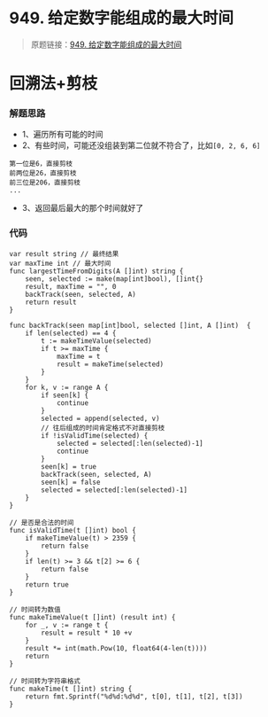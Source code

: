 # 949. 给定数字能组成的最大时间
> 原题链接：[949. 给定数字能组成的最大时间](https://leetcode-cn.com/problems/largest-time-for-given-digits/)
# 回溯法+剪枝
### 解题思路
* 1、遍历所有可能的时间
* 2、有些时间，可能还没组装到第二位就不符合了，比如``[0, 2, 6, 6]``
```
第一位是6，直接剪枝
前两位是26，直接剪枝
前三位是206，直接剪枝
...
```
* 3、返回最后最大的那个时间就好了
### 代码

```golang
var result string // 最终结果
var maxTime int // 最大时间
func largestTimeFromDigits(A []int) string {
	seen, selected := make(map[int]bool), []int{}
	result, maxTime = "", 0
	backTrack(seen, selected, A)
	return result
}

func backTrack(seen map[int]bool, selected []int, A []int)  {
	if len(selected) == 4 {
		t := makeTimeValue(selected)
		if t >= maxTime {
			maxTime = t
			result = makeTime(selected)
		}
	}
	for k, v := range A {
		if seen[k] {
			continue
		}
		selected = append(selected, v)
		// 往后组成的时间肯定格式不对直接剪枝
		if !isValidTime(selected) {
			selected = selected[:len(selected)-1]
			continue
		}
		seen[k] = true
		backTrack(seen, selected, A)
		seen[k] = false
		selected = selected[:len(selected)-1]
	}
}

// 是否是合法的时间
func isValidTime(t []int) bool {
	if makeTimeValue(t) > 2359 {
		return false
	}
	if len(t) >= 3 && t[2] >= 6 {
		return false
	}
	return true
}

// 时间转为数值
func makeTimeValue(t []int) (result int) {
	for _, v := range t {
		result = result * 10 +v
	}
	result *= int(math.Pow(10, float64(4-len(t))))
	return
}

// 时间转为字符串格式
func makeTime(t []int) string {
	return fmt.Sprintf("%d%d:%d%d", t[0], t[1], t[2], t[3])
}
```